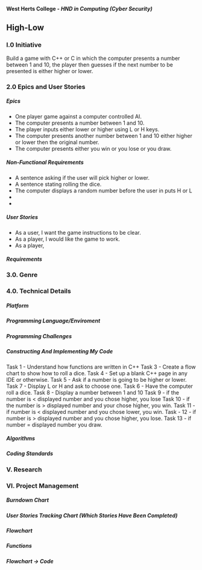 
**West Herts College - *HND in Computing (Cyber Security)*** 
## High-Low

### I.0 Initiative

Build a game with C++ or C in which the computer presents a number between 1 and 10, the player then guesses if the next number to be presented is either higher or lower. 

### 2.0 Epics and User Stories

##### Epics
* One player game against a computer controlled AI.
* The computer presents a number between 1 and 10.
* The player inputs either lower or higher using L or H keys.
* The computer presents another number between 1 and 10 either higher or lower then the original number.
* The computer presents either you win or you lose or you draw.


##### Non-Functional Requirements

* A sentence asking if the user will pick higher or lower.
* A sentence stating rolling the dice.
* The computer displays a random number before the user in puts H or L
*  
* 


##### User Stories

* As a user, I want the game instructions to be clear.
* As a player, I would like the game to work.
* As a player, 




##### Requirements


### 3.0. Genre

### 4.0. Technical Details

##### Platform


##### Programming Language/Enviroment


##### Programming Challenges

##### Constructing And Implementing My Code
Task 1 - Understand how functions are written in C++
Task 3 -  Create a flow chart to show how to roll a dice. 
Task 4 -   Set up a blank C++ page in any IDE or otherwise. 
Task 5 - Ask if a number is going to be higher or lower. 
Task 7 - Display L or H and ask to choose one. 
Task 6 - Have the computer roll a dice.
Task 8 - Display a number between 1 and 10 
Task 9 - if the number is < displayed number and you chose higher, you lose
Task 10 - if the number is > displayed number and your chose higher, you win. 
 Task 11 - if number is < displayed number and you chose lower, you win. 
Task - 12 - if number is > displayed number and you chose higher, you lose.
 Task 13 - if number = displayed number you draw.

##### Algorithms

##### Coding Standards 

### V. Research


### VI. Project Management

##### Burndown Chart




##### User Stories Tracking Chart (Which Stories Have Been Completed)


##### Flowchart



##### Functions


 
##### Flowchart -> Code

